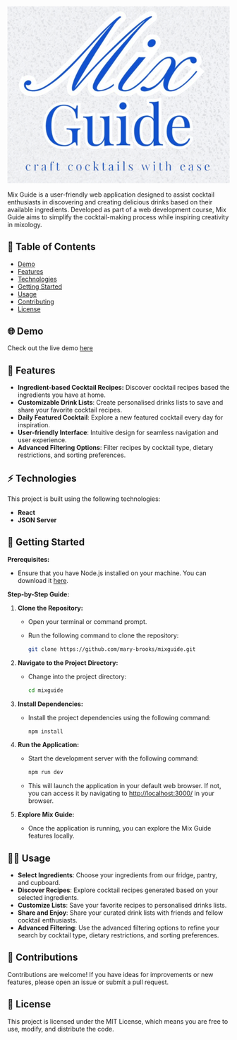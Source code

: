 ![Logo](src/assets/images/mixguide-logo.png)

Mix Guide is a user-friendly web application designed to assist cocktail enthusiasts in discovering and creating delicious drinks based on their available ingredients. Developed as part of a web development course, Mix Guide aims to simplify the cocktail-making process while inspiring creativity in mixology.

## 🍹 Table of Contents

- [Demo](#demo)
- [Features](#features)
- [Technologies](#technologies)
- [Getting Started](#getting-started)
- [Usage](#usage)
- [Contributing](#contributing)
- [License](#license)

## 🌐 Demo

Check out the live demo [here](https://mixguide.netlify.app/)

## 🌟 Features

- **Ingredient-based Cocktail Recipes:** Discover cocktail recipes based the ingredients you have at home.
- **Customizable Drink Lists**: Create personalised drinks lists to save and share your favorite cocktail recipes.
- **Daily Featured Cocktail**: Explore a new featured cocktail every day for inspiration.
- **User-friendly Interface**: Intuitive design for seamless navigation and user experience.
- **Advanced Filtering Options**: Filter recipes by cocktail type, dietary restrictions, and sorting preferences.

## ⚡️ Technologies

This project is built using the following technologies:

- **React**
- **JSON Server**

## 🚀 Getting Started

**Prerequisites:**

- Ensure that you have Node.js installed on your machine. You can download it [here](https://nodejs.org/).

**Step-by-Step Guide:**

1. **Clone the Repository:**

   - Open your terminal or command prompt.
   - Run the following command to clone the repository:

     ```bash
     git clone https://github.com/mary-brooks/mixguide.git
     ```

2. **Navigate to the Project Directory:**

   - Change into the project directory:

     ```bash
     cd mixguide
     ```

3. **Install Dependencies:**

   - Install the project dependencies using the following command:

     ```bash
     npm install
     ```

4. **Run the Application:**

   - Start the development server with the following command:

     ```bash
     npm run dev
     ```

   - This will launch the application in your default web browser. If not, you can access it by navigating to [http://localhost:3000/](http://localhost:3000/) in your browser.

5. **Explore Mix Guide:**
   - Once the application is running, you can explore the Mix Guide features locally.

## 👩‍💻 Usage

- **Select Ingredients**: Choose your ingredients from our fridge, pantry, and cupboard.
- **Discover Recipes**: Explore cocktail recipes generated based on your selected ingredients.
- **Customize Lists**: Save your favorite recipes to personalised drinks lists.
- **Share and Enjoy**: Share your curated drink lists with friends and fellow cocktail enthusiasts.
- **Advanced Filtering**: Use the advanced filtering options to refine your search by cocktail type, dietary restrictions, and sorting preferences.

## 🤝 Contributions

Contributions are welcome! If you have ideas for improvements or new features, please open an issue or submit a pull request.

## 📄 License

This project is licensed under the MIT License, which means you are free to use, modify, and distribute the code.
